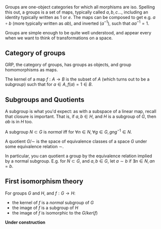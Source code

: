 $\newcommand{\R}{\mathbb{R}}$
$\newcommand{\RR}{\mathbb{R}}$
$\newcommand{\C}{\mathbb{C}}$
$\newcommand{\N}{\mathbb{N}}$
$\newcommand{\Z}{\mathbb{Z}}$

Groups are one-object categories for which all morphisms are iso. Spelling this out, a groups is a set of maps, typically called $a, b, c\ldots$, including an identity typically written as $1$ or $e$. The maps can be composed to get e.g. $a\circ b$ (more typically written as $ab$), and inverted ($a^{-1}$), such that $aa^{-1}=1$.

Groups are simple enough to be quite well understood, and appear every when we want to think of transformations on a space. 

<!-- It is also more intuitive when understanding why complex (and quaternion) multiplication works the way it does: each complex number is really a linear transformation of the complex plane, and multiplication is composition. -->

## Category of groups

GRP, the category of groups, has groups as objects, and group homomorphisms as maps.

The kernel of a map $f : A \to B$ is the subset of $A$ (which turns out to be a sub*group*) such that for $a \in A, f(a) = 1 \in B$.

## Subgroups and Quotients

A subgroup is what you'd expect: as with a subspace of a linear map, recall that closure is important. That is, if $a,b \in H$, and $H$ is a subgroup of $G$, then $ab$ is in $H$ too. 

A subgroup $N \subset G$ is *normal* iff for $\forall n\in N, \forall g\in G, gng^{-1} \in N$.

A quotient $G/\sim$ is the space of equivalence classes of a space $G$ under some equivalence relation $\sim$. 

In particular, you can quotient a group by the equivalence relation implied by a normal subgroup. E.g. for $N \subset G$, and $a,b\in G$, let $a \sim b$ if $\exists n \in N, an = b$.

## First isomorphism theory

For groups $G$ and $H$, and $f : G \to H$:

- the kernel of $f$ is a *normal* subgroup of $G$
- the image of $f$ is a subgroup of $H$
- the image of $f$ is isomorphic to the $G / ker(f)$


<!-- ## Groups on numbers

Groups play an important role in describing the real and complex numbers.

To see this, note that for every real number $r$, there is a function $f_r(x) = x+r$. 

: the isomorphism between numbers and functions

$\mathbb{R}$ forms a group, in the sense that elements of the group are functions $f_n : \mathbb{R}\to \mathbb{R}$, where $f_n(x) = x+n$. As we see, $n \in \mathbb{R}$ labels these functions, with $f_n(e)=n+e = n$.

and $f_{p+q} = f_p \circ f_q$. This amounts to saying that the elements of the group are the reals, the group operation is addition, $0$ is the identity, and $x \mapsto -x$ is the inverse.

$\mathbb{R}$ also has a second group, with functions $f_n(x)=nx$, so that multiplication is the binary operation, $1$ is the identity, and $x \mapsto \frac{1}{x}$ is the inverse.

There is a group homomorphism between these two groups, given by $f := a \mapsto e^a$. E.g. $f(0)=1$.

The same holds true for the complex numbers. In this case, the additive group is just like you'd expect: shifts up and down, left and right, in the complex plane, each corresponding to a complex number. 

But the multiplicative group is more subtle, and this is the essence of why the complex numbers are different to just $\mathbb{R}^2$. The multiplicative group involves rotations too, so that for example, $e^{ix}$ is the complex number corresponding to the function in the multiplicative group which rotates counterclockwise. 

For $x=2\pi$, this is a 360 degree rotation, so $e^{2\pi i}=1$. Similarly, $e^{i\pi}=-1$.

For this reason, $\sqrt{-1}$ can be viewed as the number corresponding to the operation which when done twice, is a 180 degree rotation (counterclockwise). This is $e^{i\pi/4}$, which is just $i$.  -->

**Under construction**




